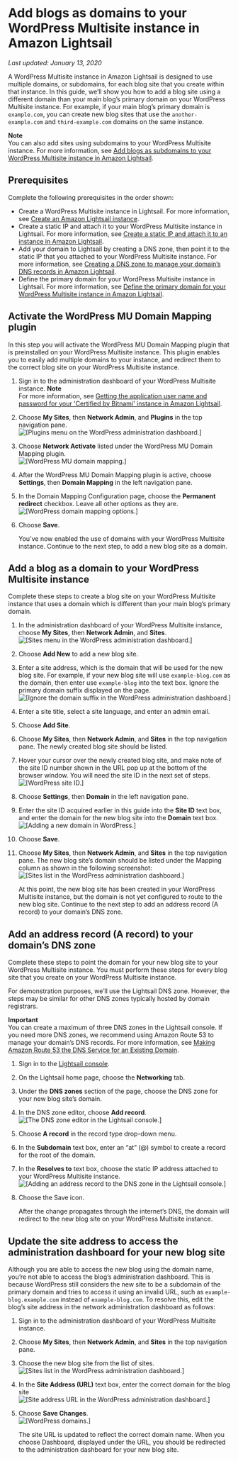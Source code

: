 # Add blogs as domains to your WordPress Multisite instance in Amazon Lightsail<a name="amazon-lightsail-add-blogs-as-domains-to-your-wordpress-multisite"></a>

 *Last updated: January 13, 2020* 

A WordPress Multisite instance in Amazon Lightsail is designed to use multiple domains, or subdomains, for each blog site that you create within that instance\. In this guide, we’ll show you how to add a blog site using a different domain than your main blog’s primary domain on your WordPress Multisite instance\. For example, if your main blog’s primary domain is `example.com`, you can create new blog sites that use the `another-example.com` and `third-example.com` domains on the same instance\.

**Note**  
You can also add sites using subdomains to your WordPress Multisite instance\. For more information, see [Add blogs as subdomains to your WordPress Multisite instance in Amazon Lightsail](amazon-lightsail-add-blogs-as-subdomains-to-your-wordpress-multisite.md)\.

## Prerequisites<a name="add-blogs-as-domains-to-your-wordpress-multisite-prerequisites"></a>

Complete the following prerequisites in the order shown:
+ Create a WordPress Multisite instance in Lightsail\. For more information, see [Create an Amazon Lightsail instance](how-to-create-amazon-lightsail-instance-virtual-private-server-vps.md)\.
+ Create a static IP and attach it to your WordPress Multisite instance in Lightsail\. For more information, see [Create a static IP and attach it to an instance in Amazon Lightsail](lightsail-create-static-ip.md)\.
+ Add your domain to Lightsail by creating a DNS zone, then point it to the static IP that you attached to your WordPress Multisite instance\. For more information, see [Creating a DNS zone to manage your domain’s DNS records in Amazon Lightsail](lightsail-how-to-create-dns-entry.md)\.
+ Define the primary domain for your WordPress Multisite instance in Lightsail\. For more information, see [Define the primary domain for your WordPress Multisite instance in Amazon Lightsail](amazon-lightsail-define-the-primary-domain-for-your-wordpress-multisite.md)\.

## Activate the WordPress MU Domain Mapping plugin<a name="activate-the-wordpress-mu-domain-mapping-plugin"></a>

In this step you will activate the WordPress MU Domain Mapping plugin that is preinstalled on your WordPress Multisite instance\. This plugin enables you to easily add multiple domains to your instance, and redirect them to the correct blog site on your WordPress Multisite instance\.

1. Sign in to the administration dashboard of your WordPress Multisite instance\.
**Note**  
For more information, see [Getting the application user name and password for your 'Certified by Bitnami' instance in Amazon Lightsail](log-in-to-your-bitnami-application-running-on-amazon-lightsail.md)\.

1. Choose **My Sites**, then **Network Admin**, and **Plugins** in the top navigation pane\.  
![\[Plugins menu on the WordPress administration dashboard.\]](https://d9yljz1nd5001.cloudfront.net/en_us/a7664053563006144d6133a21b463972/images/wp-multisite-add-blogs-as-domains-plugins-menu.png)

1. Choose **Network Activate** listed under the WordPress MU Domain Mapping plugin\.  
![\[WordPress MU domain mapping.\]](https://d9yljz1nd5001.cloudfront.net/en_us/a7664053563006144d6133a21b463972/images/wp-multisite-add-blogs-as-domains-wordpress-mu-domain-mapping.png)

1. After the WordPress MU Domain Mapping plugin is active, choose **Settings**, then **Domain Mapping** in the left navigation pane\.

1. In the Domain Mapping Configuration page, choose the **Permanent redirect** checkbox\. Leave all other options as they are\.  
![\[WordPress domain mapping options.\]](https://d9yljz1nd5001.cloudfront.net/en_us/a7664053563006144d6133a21b463972/images/wp-multisite-add-blogs-as-domains-domain-options.png)

1. Choose **Save**\.

   You’ve now enabled the use of domains with your WordPress Multisite instance\. Continue to the next step, to add a new blog site as a domain\.

## Add a blog as a domain to your WordPress Multisite instance<a name="add-a-blog-as-a-domain-to-your-wordpress-multisite-instance"></a>

Complete these steps to create a blog site on your WordPress Multisite instance that uses a domain which is different than your main blog’s primary domain\.

1. In the administration dashboard of your WordPress Multisite instance, choose **My Sites**, then **Network Admin**, and **Sites**\.  
![\[Sites menu in the WordPress administration dashboard.\]](https://d9yljz1nd5001.cloudfront.net/en_us/a7664053563006144d6133a21b463972/images/wp-multisite-add-blogs-as-domains-sites-menu.png)

1. Choose **Add New** to add a new blog site\.

1. Enter a site address, which is the domain that will be used for the new blog site\. For example, if your new blog site will use `example-blog.com` as the domain, then enter use `example-blog` into the text box\. Ignore the primary domain suffix displayed on the page\.  
![\[Ignore the domain suffix in the WordPress administration dashboard.\]](https://d9yljz1nd5001.cloudfront.net/en_us/a7664053563006144d6133a21b463972/images/wp-multisite-add-blogs-as-domains-ignore-domain-suffix.png)

1. Enter a site title, select a site language, and enter an admin email\.

1. Choose **Add Site**\.

1. Choose **My Sites**, then **Network Admin**, and **Sites** in the top navigation pane\. The newly created blog site should be listed\.

1. Hover your cursor over the newly created blog site, and make note of the site ID number shown in the URL pop up at the bottom of the browser window\. You will need the site ID in the next set of steps\.  
![\[WordPress site ID.\]](https://d9yljz1nd5001.cloudfront.net/en_us/a7664053563006144d6133a21b463972/images/wp-multisite-add-blogs-as-domains-site-id.png)

1. Choose **Settings**, then **Domain** in the left navigation pane\.

1. Enter the site ID acquired earlier in this guide into the **Site ID** text box, and enter the domain for the new blog site into the **Domain** text box\.  
![\[Adding a new domain in WordPress.\]](https://d9yljz1nd5001.cloudfront.net/en_us/a7664053563006144d6133a21b463972/images/wp-multisite-add-blogs-as-domains-new-domain.png)

1. Choose **Save**\.

1. Choose **My Sites**, then **Network Admin**, and **Sites** in the top navigation pane\. The new blog site’s domain should be listed under the Mapping column as shown in the following screenshot:  
![\[Sites list in the WordPress administration dashboard.\]](https://d9yljz1nd5001.cloudfront.net/en_us/a7664053563006144d6133a21b463972/images/wp-multisite-add-blogs-as-domains-sites-list.png)

   At this point, the new blog site has been created in your WordPress Multisite instance, but the domain is not yet configured to route to the new blog site\. Continue to the next step to add an address record \(A record\) to your domain’s DNS zone\.

## Add an address record \(A record\) to your domain’s DNS zone<a name="add-address-record-to-your-domains-dns-zone"></a>

Complete these steps to point the domain for your new blog site to your WordPress Multisite instance\. You must perform these steps for every blog site that you create on your WordPress Multisite instance\.

For demonstration purposes, we’ll use the Lightsail DNS zone\. However, the steps may be similar for other DNS zones typically hosted by domain registrars\.

**Important**  
You can create a maximum of three DNS zones in the Lightsail console\. If you need more DNS zones, we recommend using Amazon Route 53 to manage your domain’s DNS records\. For more information, see [Making Amazon Route 53 the DNS Service for an Existing Domain](https://docs.aws.amazon.com/Route53/latest/DeveloperGuide/MigratingDNS.html)\.

1. Sign in to the [Lightsail console](https://lightsail.aws.amazon.com/)\.

1. On the Lightsail home page, choose the **Networking** tab\.

1. Under the **DNS zones** section of the page, choose the DNS zone for your new blog site’s domain\.

1. In the DNS zone editor, choose **Add record**\.  
![\[The DNS zone editor in the Lightsail console.\]](https://d9yljz1nd5001.cloudfront.net/en_us/a7664053563006144d6133a21b463972/images/wp-multisite-add-blogs-as-domains-dns-zone.png)

1. Choose **A record** in the record type drop\-down menu\.

1. In the **Subdomain** text box, enter an “at” \(@\) symbol to create a record for the root of the domain\.

1. In the **Resolves to** text box, choose the static IP address attached to your WordPress Multisite instance\.  
![\[Adding an address record to the DNS zone in the Lightsail console.\]](https://d9yljz1nd5001.cloudfront.net/en_us/a7664053563006144d6133a21b463972/images/wp-multisite-add-blogs-as-domains-a-record.png)

1. Choose the Save icon\.

   After the change propagates through the internet’s DNS, the domain will redirect to the new blog site on your WordPress Multisite instance\.

## Update the site address to access the administration dashboard for your new blog site<a name="update-the-site-address-to-access-the-administration-dashboard"></a>

Although you are able to access the new blog using the domain name, you’re not able to access the blog’s administration dashboard\. This is because WordPress still considers the new site to be a subdomain of the primary domain and tries to access it using an invalid URL, such as `example-blog.example.com` instead of `example-blog.com`\. To resolve this, edit the blog’s site address in the network administration dashboard as follows:

1. Sign in to the administration dashboard of your WordPress Multisite instance\.

1. Choose **My Sites**, then **Network Admin**, and **Sites** in the top navigation pane\.

1. Choose the new blog site from the list of sites\.  
![\[Sites list in the WordPress administration dashboard.\]](https://d9yljz1nd5001.cloudfront.net/en_us/a7664053563006144d6133a21b463972/images/wp-multisite-add-blogs-as-domains-sites.png)

1. In the **Site Address \(URL\)** text box, enter the correct domain for the blog site  
![\[Site address URL in the WordPress administration dashboard.\]](https://d9yljz1nd5001.cloudfront.net/en_us/a7664053563006144d6133a21b463972/images/wp-multisite-add-blogs-as-domains-site-address-url.png)

1. Choose **Save Changes**\.  
![\[WordPress domains.\]](https://d9yljz1nd5001.cloudfront.net/en_us/a7664053563006144d6133a21b463972/images/wp-multisite-add-blogs-as-domains-choose-dashboard.png)

   The site URL is updated to reflect the correct domain name\. When you choose Dashboard, displayed under the URL, you should be redirected to the administration dashboard for your new blog site\.